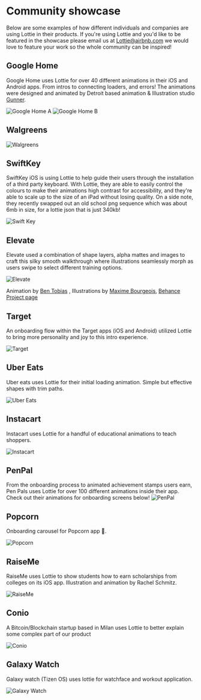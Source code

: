 # Community showcase

Below are some examples of how different individuals and companies are using Lottie in their products. If you're using Lottie and you'd like to be featured in the showcase please email us at [Lottie@airbnb.com](Lottie@airbnb.com) we would love to feature your work so the whole community can be inspired!



## Google Home
Google Home uses Lottie for over 40 different animations in their iOS and Android apps. From intros to connecting loaders, and errors! The animations were designed and animated by Detroit based animation & Illustration studio [Gunner](http://www.gunner.work/).

![Google Home A](/images/ShowcaseGoogleHomeA.gif)
![Google Home B](/images/ShowcaseGoogleHomeB.gif)



## Walgreens

![Walgreens](/images/ShowcaseWalgreens.gif)


## SwiftKey
SwiftKey iOS is using Lottie to help guide their users through the installation of a third party keyboard. With Lottie, they are able to easily control the colours to make their animations high contrast for accessibility, and they're able to scale up to the size of an iPad without losing quality. On a side note, they recently swapped out an old school png sequence which was about 6mb in size, for a lottie json that is just 340kb!


![Swift Key](/images/ShowcaseSwiftKeyiOS.gif)



## Elevate
Elevate used a combination of shape layers, alpha mattes and images to craft this silky smooth walkthrough where illustrations seamlessly morph as users swipe to select different training options.

![Elevate](/images/ShowcaseElevate.gif)

Animation by [Ben Tobias](https://dribbble.com/shots/3474396-Custom-Training-Morph-Animations)
, Illustrations by [Maxime Bourgeois](https://dribbble.com/shots/3473117-Elevate-Custom-Training-Sessions-Animation), [Behance Project page](https://www.behance.net/gallery/51581275/ELEVATE-Custom-Training-Sessions)


## Target
An onboarding flow within the Target apps (iOS and Android) utilized Lottie to bring more personality and joy to this intro experience.

![Target](/images/ShowcaseTarget.gif)


## Uber Eats
Uber eats uses Lottie for their initial loading animation. Simple but effective shapes with trim paths.

![Uber Eats](/images/ShowcaseUberEats.gif)


## Instacart
Instacart uses Lottie for a handful of educational animations to teach shoppers.

![Instacart](/images/ShowcaseInstacart.gif)

## PenPal
From the onboarding process to animated achievement stamps  users earn, Pen Pals uses Lottie for over 100 different animations inside their app. Check out their  animations for onboarding screens below!
![PenPal](/images/ShowcasePenPal.gif)


## Popcorn
Onboarding carousel for Popcorn app 🍿.

![Popcorn](/images/ShowcasePopcorn.gif)


## RaiseMe
RaiseMe uses Lottie to show students how to earn scholarships from colleges on its iOS app. Illustration and animation by Rachel Schmitz.

![RaiseMe](/images/ShowcaseRaiseme.gif)


## Conio
A Bitcoin/Blockchain startup based in Milan uses  Lottie to better explain some complex part of our product

![Conio](/images/ShowcaseConio.gif)

## Galaxy Watch
Galaxy watch (Tizen OS) uses lottie for watchface and workout application. 

![Galaxy Watch](/images/ShowcaseGalaxyWatch.gif)
